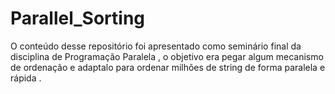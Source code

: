 # Parallel_Sorting

O conteúdo desse repositório foi apresentado como seminário final da disciplina de Programação Paralela , o objetivo era pegar algum mecanismo de ordenação e adaptalo para ordenar milhões de string de forma paralela e rápida .
